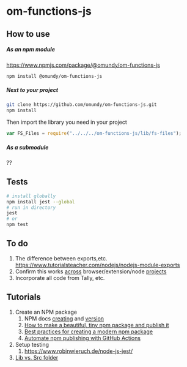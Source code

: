 # om-functions-js





## How to use


##### As an npm module

https://www.npmjs.com/package/@omundy/om-functions-js

```bash
npm install @omundy/om-functions-js
```


##### Next to your project

```bash
git clone https://github.com/omundy/om-functions-js.git
npm install
```

Then import the library you need in your project

```js
var FS_Files = require("../../../om-functions-js/lib/fs-files");
```



##### As a submodule

??





## Tests

```bash
# install globally
npm install jest --global
# run in directory
jest
# or
npm test
```




## To do

1. The difference between exports,etc. https://www.tutorialsteacher.com/nodejs/nodejs-module-exports
1. Confirm this works [across](https://www.google.com/search?q=share+code+between+javascript+in+the+browser+and+node&oq=share+code+between+javascript+in+the+browser+and+node&aqs=chrome..69i57.9653j0j7&sourceid=chrome&ie=UTF-8) browser/extension/node [projects](https://stackoverflow.com/questions/3225251/how-can-i-share-code-between-node-js-and-the-browser)
1. Incorporate all code from Tally, etc.



## Tutorials

1. Create an NPM package
	1. NPM docs [creating](https://docs.npmjs.com/creating-node-js-modules) and [version](https://docs.npmjs.com/updating-your-published-package-version-number)
	1. [How to make a beautiful, tiny npm package and publish it](https://www.freecodecamp.org/news/how-to-make-a-beautiful-tiny-npm-package-and-publish-it-2881d4307f78/)
	1. [Best practices for creating a modern npm package](https://snyk.io/blog/best-practices-create-modern-npm-package/)
	1. [Automate npm publishing with GitHub Actions](https://superface.ai/blog/npm-publish-gh-actions-changelog)
1. Setup testing
	1. https://www.robinwieruch.de/node-js-jest/
1. [Lib vs. Src folder](https://stackoverflow.com/questions/38426078/why-use-lib-vs-src-directory-names-in-javascript-which-is-standard)
